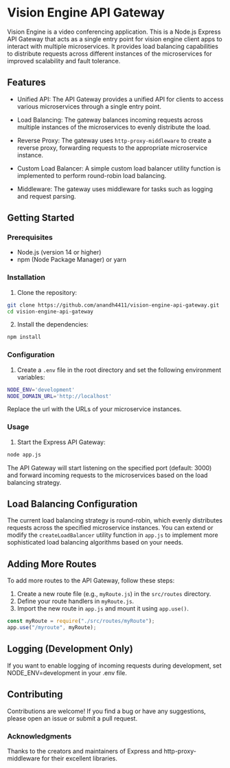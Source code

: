 # Vision Engine API Gateway

Vision Engine is a video conferencing application. This is a Node.js Express API Gateway that acts as a single entry point for vision engine client apps to interact with multiple microservices. It provides load balancing capabilities to distribute requests across different instances of the microservices for improved scalability and fault tolerance.

## Features

- Unified API: The API Gateway provides a unified API for clients to access various microservices through a single entry point.

- Load Balancing: The gateway balances incoming requests across multiple instances of the microservices to evenly distribute the load.

- Reverse Proxy: The gateway uses `http-proxy-middleware` to create a reverse proxy, forwarding requests to the appropriate microservice instance.

- Custom Load Balancer: A simple custom load balancer utility function is implemented to perform round-robin load balancing.

- Middleware: The gateway uses middleware for tasks such as logging and request parsing.

## Getting Started

### Prerequisites

- Node.js (version 14 or higher)
- npm (Node Package Manager) or yarn

### Installation

1. Clone the repository:

```bash
git clone https://github.com/anandh4411/vision-engine-api-gateway.git
cd vision-engine-api-gateway
```

2. Install the dependencies:

```bash
npm install
```

### Configuration

1. Create a `.env` file in the root directory and set the following environment variables:

```bash
NODE_ENV='development'
NODE_DOMAIN_URL='http://localhost'
```

Replace the url with the URLs of your microservice instances.

### Usage

1. Start the Express API Gateway:

```bash
node app.js
```

The API Gateway will start listening on the specified port (default: 3000) and forward incoming requests to the microservices based on the load balancing strategy.

## Load Balancing Configuration

The current load balancing strategy is round-robin, which evenly distributes requests across the specified microservice instances. You can extend or modify the `createLoadBalancer` utility function in `app.js` to implement more sophisticated load balancing algorithms based on your needs.

## Adding More Routes

To add more routes to the API Gateway, follow these steps:

1. Create a new route file (e.g., `myRoute.js`) in the `src/routes` directory.
2. Define your route handlers in `myRoute.js`.
3. Import the new route in `app.js` and mount it using `app.use()`.

```javascript Copy code
const myRoute = require("./src/routes/myRoute");
app.use("/myroute", myRoute);
```

## Logging (Development Only)

If you want to enable logging of incoming requests during development, set NODE_ENV=development in your .env file.

## Contributing

Contributions are welcome! If you find a bug or have any suggestions, please open an issue or submit a pull request.

### Acknowledgments

Thanks to the creators and maintainers of Express and http-proxy-middleware for their excellent libraries.
